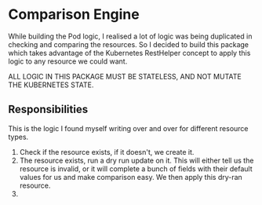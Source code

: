 # Comparison Engine

While building the Pod logic, I realised a lot of logic was being duplicated in checking and comparing the resources. So I decided to build this package which takes advantage of the Kubernetes RestHelper concept to apply this logic to any resource we could want. 

ALL LOGIC IN THIS PACKAGE MUST BE STATELESS, AND NOT MUTATE THE KUBERNETES STATE. 

## Responsibilities
This is the logic I found myself writing over and over for different resource types.

1. Check if the resource exists, if it doesn't, we create it.
1. The resource exists, run a dry run update on it. This will either tell us the resource is invalid, or it will complete a bunch of fields with their default values for us and make comparison easy. We then apply this dry-ran resource. 
1. 